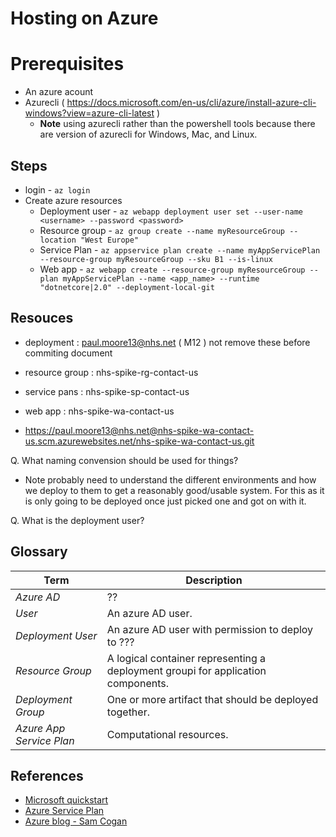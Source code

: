 # Hosting on Azure

# Prerequisites

- An azure acount
- Azurecli ( https://docs.microsoft.com/en-us/cli/azure/install-azure-cli-windows?view=azure-cli-latest )
  - __Note__ using azurecli rather than the powershell tools because there are version of 
    azurecli for Windows, Mac, and Linux.
 
## Steps

- login                         - ```az login```
- Create azure resources
  - Deployment user             - ```az webapp deployment user set --user-name <username> --password <password>```
  - Resource group              - ```az group create --name myResourceGroup --location "West Europe"```
  - Service Plan                - ```az appservice plan create --name myAppServicePlan --resource-group myResourceGroup --sku B1 --is-linux```
  - Web app                     - ```az webapp create --resource-group myResourceGroup --plan myAppServicePlan --name <app_name> --runtime "dotnetcore|2.0" --deployment-local-git``` 

## Resouces

- deployment            : paul.moore13@nhs.net ( M12 )  not remove these before commiting document

- resource group        : nhs-spike-rg-contact-us
- service pans          : nhs-spike-sp-contact-us
- web app               : nhs-spike-wa-contact-us
- https://paul.moore13@nhs.net@nhs-spike-wa-contact-us.scm.azurewebsites.net/nhs-spike-wa-contact-us.git

Q. What naming convension should be used for things?
  - Note probably need to understand the different environments
    and how we deploy to them to get a reasonably good/usable
    system.
    For this as it is only going to be deployed once
    just picked one and got on with it.

Q. What is the deployment user?


## Glossary

 Term                     |  Description
--------------------------|-----------------------------------------------------------------------------------------------
 _Azure AD_               | ??
 _User_                   | An azure AD user.
 _Deployment User_        | An azure AD user with permission to deploy to ???
 _Resource Group_         | A logical container representing a deployment groupi for application components.
 _Deployment Group_       | One or more artifact that should be deployed together.  
 _Azure App Service Plan_ | Computational resources.

## References

- [Microsoft quickstart](https://docs.microsoft.com/en-us/azure/app-service/containers/quickstart-dotnetcore)
- [Azure Service Plan](https://samcogan.com/what-is-an-azure-app-service-plan-and-what-does-it-do/)
- [Azure blog - Sam Cogan](https://samcogan.com/)
